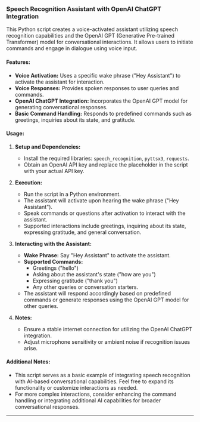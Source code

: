 

### Speech Recognition Assistant with OpenAI ChatGPT Integration

This Python script creates a voice-activated assistant utilizing speech recognition capabilities and the OpenAI GPT (Generative Pre-trained Transformer) model for conversational interactions. It allows users to initiate commands and engage in dialogue using voice input.

#### Features:
- **Voice Activation:** Uses a specific wake phrase ("Hey Assistant") to activate the assistant for interaction.
- **Voice Responses:** Provides spoken responses to user queries and commands.
- **OpenAI ChatGPT Integration:** Incorporates the OpenAI GPT model for generating conversational responses.
- **Basic Command Handling:** Responds to predefined commands such as greetings, inquiries about its state, and gratitude.

#### Usage:
1. **Setup and Dependencies:**
   - Install the required libraries: `speech_recognition`, `pyttsx3`, `requests`.
   - Obtain an OpenAI API key and replace the placeholder in the script with your actual API key.

2. **Execution:**
   - Run the script in a Python environment.
   - The assistant will activate upon hearing the wake phrase ("Hey Assistant").
   - Speak commands or questions after activation to interact with the assistant.
   - Supported interactions include greetings, inquiring about its state, expressing gratitude, and general conversation.

3. **Interacting with the Assistant:**
   - **Wake Phrase:** Say "Hey Assistant" to activate the assistant.
   - **Supported Commands:**
     - Greetings ("hello")
     - Asking about the assistant's state ("how are you")
     - Expressing gratitude ("thank you")
     - Any other queries or conversation starters.
   - The assistant will respond accordingly based on predefined commands or generate responses using the OpenAI GPT model for other queries.

4. **Notes:**
   - Ensure a stable internet connection for utilizing the OpenAI ChatGPT integration.
   - Adjust microphone sensitivity or ambient noise if recognition issues arise.

#### Additional Notes:
- This script serves as a basic example of integrating speech recognition with AI-based conversational capabilities. Feel free to expand its functionality or customize interactions as needed.
- For more complex interactions, consider enhancing the command handling or integrating additional AI capabilities for broader conversational responses.

---
